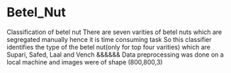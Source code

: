 # Betel_Nut
Classification of betel nut
There are seven varities of betel nuts which are segregated manually hence it is time consuming task 
So this classifier identifies the type of the betel nut(only for top four varities) which are \
Supari, Safed, Laal and Vench   &&&&&&
Data preprocessing was done on a local machine and images were of shape (800,800,3)
